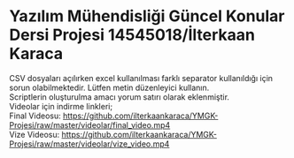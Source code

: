 # Yazılım Mühendisliği Güncel Konular Dersi Projesi 14545018/İlterkaan Karaca

CSV dosyaları açılırken excel kullanılması farklı separator kullanıldığı için sorun olabilmektedir. Lütfen metin düzenleyici kullanın.\
Scriptlerin oluşturulma amacı yorum satırı olarak eklenmiştir.\
Videolar için indirme linkleri;\
Final Videosu: https://github.com/ilterkaankaraca/YMGK-Projesi/raw/master/videolar/final_video.mp4 \
Vize Videosu: https://github.com/ilterkaankaraca/YMGK-Projesi/raw/master/videolar/vize_video.mp4
